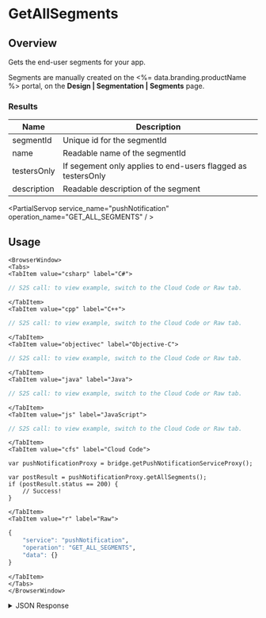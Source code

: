 # GetAllSegments
## Overview
Gets the end-user segments for your app.

Segments are manually created on the <%= data.branding.productName %> portal, on the **Design | Segmentation | Segments** page.

### Results
Name | Description
--------- | -----------
segmentId | Unique id for the segmentId
name | Readable name of the segmentId
testersOnly | If segement only applies to end-users flagged as testersOnly
description | Readable description of the segment

<PartialServop service_name="pushNotification" operation_name="GET_ALL_SEGMENTS" / >

## Usage

```mdx-code-block
<BrowserWindow>
<Tabs>
<TabItem value="csharp" label="C#">
```

```csharp
// S2S call: to view example, switch to the Cloud Code or Raw tab.
```

```mdx-code-block
</TabItem>
<TabItem value="cpp" label="C++">
```

```cpp
// S2S call: to view example, switch to the Cloud Code or Raw tab.
```

```mdx-code-block
</TabItem>
<TabItem value="objectivec" label="Objective-C">
```

```objectivec
// S2S call: to view example, switch to the Cloud Code or Raw tab.
```

```mdx-code-block
</TabItem>
<TabItem value="java" label="Java">
```

```java
// S2S call: to view example, switch to the Cloud Code or Raw tab.
```

```mdx-code-block
</TabItem>
<TabItem value="js" label="JavaScript">
```

```javascript
// S2S call: to view example, switch to the Cloud Code or Raw tab.
```

```mdx-code-block
</TabItem>
<TabItem value="cfs" label="Cloud Code">
```

```cfscript
var pushNotificationProxy = bridge.getPushNotificationServiceProxy();

var postResult = pushNotificationProxy.getAllSegments();
if (postResult.status == 200) {
    // Success!
}
```

```mdx-code-block
</TabItem>
<TabItem value="r" label="Raw">
```

```r
{
	"service": "pushNotification",
	"operation": "GET_ALL_SEGMENTS",
	"data": {}
}
```

```mdx-code-block
</TabItem>
</Tabs>
</BrowserWindow>
```

<details>
<summary>JSON Response</summary>

```json
{
   "packetId":1,
   "messageResponses":[
      {
         "data":{
            "segments":[
               {
                  "segmentId":3,
                  "name":"New End-Users",
                  "testersOnly":false,
                  "description":"People that was started in the last 10 days."
               },
               {
                  "segmentId":4,
                  "name":"Recurring End-Users",
                  "testersOnly":false,
                  "description":"People that have been active and have an account older than 10 days."
               },
               {
                  "segmentId":5,
                  "name":"In-Active End-Users",
                  "testersOnly":false,
                  "description":"People that have been in-active and have an account older than 10 days."
               }
            ]
         },
         "status":200
      }
   ]
}
```
</details>

